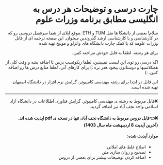 <div dir="rtl">
  
# چارت درسی و توضیحات هر درس به انگلیسی مطابق برنامه وزرات علوم
سلام! بعضی از دانشگا ها مثل TUM و ETH .موقع اپلای از شما سرفصل دروسی رو که در کارشناسی و یا کارشناسی ارشد گذروندین میخوان. این صفحه ترجمه ای از فایل وزرات علومه که با کمک چارت دانشگاه های واترلو و مونیخ تهیه شده

برای هر رشته، لطفا به فایل خودش مراجعه کنین.

اگه درسی رو توی این لیست نمیبینین، لطفا ریکوئست بزنین تا اضافه بشه و وقت کلی از همکلاسیها و دوستاتون بیخود هدر نره :) برای کارهای آتی، لطفا منابع درس ها رو اضافه کنین. :)

این فایل در ابتدا برای رشته مهندسی کامپیوتر، گرایش نرم افزار در دانشگاه اصفهان تهیه شده است.

---

❌فایل مربوط به رشته ی مهندسی کامپیوتر، گرایش فناوری اطللاعات در دانشگاه آزاد اسلامی واحد نجف آباد نیز اضافه گردید.


#### ❌👈فایل دروس مربوط به دانشگاه نجف آباد، تنها در نسخه ی pdf اپدیت شده اند. (آخرین آپدیت 8 اردیبهشت ماه سال 1403)
#### موارد آپدیت شده:
- اصلاح غلط های املائی
- تصحیح و روان سازی متن
- اضافه کردن توضیحات بیشتر برای بعضی از دروس
